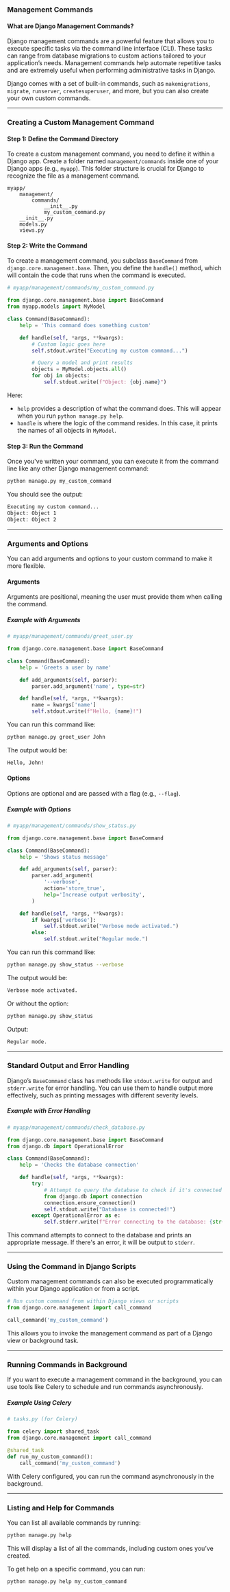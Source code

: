 ### Management Commands

#### What are Django Management Commands?

Django management commands are a powerful feature that allows you to execute specific tasks via the command line interface (CLI). These tasks can range from database migrations to custom actions tailored to your application’s needs. Management commands help automate repetitive tasks and are extremely useful when performing administrative tasks in Django.

Django comes with a set of built-in commands, such as `makemigrations`, `migrate`, `runserver`, `createsuperuser`, and more, but you can also create your own custom commands.

---

### Creating a Custom Management Command

#### Step 1: Define the Command Directory

To create a custom management command, you need to define it within a Django app. Create a folder named `management/commands` inside one of your Django apps (e.g., `myapp`). This folder structure is crucial for Django to recognize the file as a management command.

```plaintext
myapp/
    management/
        commands/
            __init__.py
            my_custom_command.py
    __init__.py
    models.py
    views.py
```

#### Step 2: Write the Command

To create a management command, you subclass `BaseCommand` from `django.core.management.base`. Then, you define the `handle()` method, which will contain the code that runs when the command is executed.

```python
# myapp/management/commands/my_custom_command.py

from django.core.management.base import BaseCommand
from myapp.models import MyModel

class Command(BaseCommand):
    help = 'This command does something custom'

    def handle(self, *args, **kwargs):
        # Custom logic goes here
        self.stdout.write("Executing my custom command...")

        # Query a model and print results
        objects = MyModel.objects.all()
        for obj in objects:
            self.stdout.write(f"Object: {obj.name}")
```

Here:

- `help` provides a description of what the command does. This will appear when you run `python manage.py help`.
- `handle` is where the logic of the command resides. In this case, it prints the names of all objects in `MyModel`.

#### Step 3: Run the Command

Once you've written your command, you can execute it from the command line like any other Django management command:

```bash
python manage.py my_custom_command
```

You should see the output:

```bash
Executing my custom command...
Object: Object 1
Object: Object 2
```

---

### Arguments and Options

You can add arguments and options to your custom command to make it more flexible.

#### Arguments

Arguments are positional, meaning the user must provide them when calling the command.

##### Example with Arguments

```python
# myapp/management/commands/greet_user.py

from django.core.management.base import BaseCommand

class Command(BaseCommand):
    help = 'Greets a user by name'

    def add_arguments(self, parser):
        parser.add_argument('name', type=str)

    def handle(self, *args, **kwargs):
        name = kwargs['name']
        self.stdout.write(f"Hello, {name}!")
```

You can run this command like:

```bash
python manage.py greet_user John
```

The output would be:

```bash
Hello, John!
```

#### Options

Options are optional and are passed with a flag (e.g., `--flag`).

##### Example with Options

```python
# myapp/management/commands/show_status.py

from django.core.management.base import BaseCommand

class Command(BaseCommand):
    help = 'Shows status message'

    def add_arguments(self, parser):
        parser.add_argument(
            '--verbose',
            action='store_true',
            help='Increase output verbosity',
        )

    def handle(self, *args, **kwargs):
        if kwargs['verbose']:
            self.stdout.write("Verbose mode activated.")
        else:
            self.stdout.write("Regular mode.")
```

You can run this command like:

```bash
python manage.py show_status --verbose
```

The output would be:

```bash
Verbose mode activated.
```

Or without the option:

```bash
python manage.py show_status
```

Output:

```bash
Regular mode.
```

---

### Standard Output and Error Handling

Django’s `BaseCommand` class has methods like `stdout.write` for output and `stderr.write` for error handling. You can use them to handle output more effectively, such as printing messages with different severity levels.

##### Example with Error Handling

```python
# myapp/management/commands/check_database.py

from django.core.management.base import BaseCommand
from django.db import OperationalError

class Command(BaseCommand):
    help = 'Checks the database connection'

    def handle(self, *args, **kwargs):
        try:
            # Attempt to query the database to check if it's connected
            from django.db import connection
            connection.ensure_connection()
            self.stdout.write("Database is connected!")
        except OperationalError as e:
            self.stderr.write(f"Error connecting to the database: {str(e)}")
```

This command attempts to connect to the database and prints an appropriate message. If there's an error, it will be output to `stderr`.

---

### Using the Command in Django Scripts

Custom management commands can also be executed programmatically within your Django application or from a script.

```python
# Run custom command from within Django views or scripts
from django.core.management import call_command

call_command('my_custom_command')
```

This allows you to invoke the management command as part of a Django view or background task.

---

### Running Commands in Background

If you want to execute a management command in the background, you can use tools like Celery to schedule and run commands asynchronously.

##### Example Using Celery

```python
# tasks.py (for Celery)

from celery import shared_task
from django.core.management import call_command

@shared_task
def run_my_custom_command():
    call_command('my_custom_command')
```

With Celery configured, you can run the command asynchronously in the background.

---

### Listing and Help for Commands

You can list all available commands by running:

```bash
python manage.py help
```

This will display a list of all the commands, including custom ones you’ve created.

To get help on a specific command, you can run:

```bash
python manage.py help my_custom_command
```
